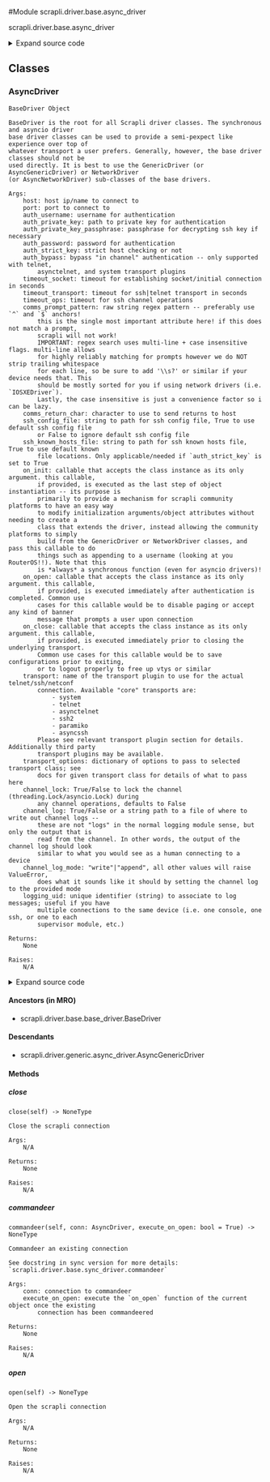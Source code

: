 <link rel="preload stylesheet" as="style" href="https://cdnjs.cloudflare.com/ajax/libs/10up-sanitize.css/11.0.1/sanitize.min.css" integrity="sha256-PK9q560IAAa6WVRRh76LtCaI8pjTJ2z11v0miyNNjrs=" crossorigin>
<link rel="preload stylesheet" as="style" href="https://cdnjs.cloudflare.com/ajax/libs/10up-sanitize.css/11.0.1/typography.min.css" integrity="sha256-7l/o7C8jubJiy74VsKTidCy1yBkRtiUGbVkYBylBqUg=" crossorigin>
<link rel="stylesheet preload" as="style" href="https://cdnjs.cloudflare.com/ajax/libs/highlight.js/10.1.1/styles/github.min.css" crossorigin>
<script defer src="https://cdnjs.cloudflare.com/ajax/libs/highlight.js/10.1.1/highlight.min.js" integrity="sha256-Uv3H6lx7dJmRfRvH8TH6kJD1TSK1aFcwgx+mdg3epi8=" crossorigin></script>
<script>window.addEventListener('DOMContentLoaded', () => hljs.initHighlighting())</script>















#Module scrapli.driver.base.async_driver

scrapli.driver.base.async_driver

<details class="source">
    <summary>
        <span>Expand source code</span>
    </summary>
    <pre>
        <code class="python">
"""scrapli.driver.base.async_driver"""
from types import TracebackType
from typing import Any, Optional, Type

from scrapli.channel import AsyncChannel
from scrapli.driver.base.base_driver import BaseDriver
from scrapli.exceptions import ScrapliValueError
from scrapli.transport import ASYNCIO_TRANSPORTS


class AsyncDriver(BaseDriver):
    def __init__(self, **kwargs: Any):
        super().__init__(**kwargs)

        if self.transport_name not in ASYNCIO_TRANSPORTS:
            raise ScrapliValueError(
                "provided transport is *not* an asyncio transport, must use an async transport with"
                " the AsyncDriver(s)"
            )

        self.channel = AsyncChannel(
            transport=self.transport,
            base_channel_args=self._base_channel_args,
        )

    async def __aenter__(self) -> "AsyncDriver":
        """
        Enter method for context manager

        Args:
            N/A

        Returns:
            AsyncDriver: opened AsyncDriver object

        Raises:
            N/A

        """
        await self.open()
        return self

    async def __aexit__(
        self,
        exception_type: Optional[Type[BaseException]],
        exception_value: Optional[BaseException],
        traceback: Optional[TracebackType],
    ) -> None:
        """
        Exit method to cleanup for context manager

        Args:
            exception_type: exception type being raised
            exception_value: message from exception being raised
            traceback: traceback from exception being raised

        Returns:
            None

        Raises:
            N/A

        """
        await self.close()

    async def open(self) -> None:
        """
        Open the scrapli connection

        Args:
            N/A

        Returns:
            None

        Raises:
            N/A

        """
        self._pre_open_closing_log(closing=False)

        await self.transport.open()
        self.channel.open()

        if (
            self.transport_name
            in (
                "telnet",
                "asynctelnet",
            )
            and not self.auth_bypass
        ):
            await self.channel.channel_authenticate_telnet(
                auth_username=self.auth_username, auth_password=self.auth_password
            )

        if self.on_open:
            await self.on_open(self)

        self._post_open_closing_log(closing=False)

    async def close(self) -> None:
        """
        Close the scrapli connection

        Args:
            N/A

        Returns:
            None

        Raises:
            N/A

        """
        self._post_open_closing_log(closing=True)

        if self.on_close:
            await self.on_close(self)

        self.transport.close()
        self.channel.close()

        self._post_open_closing_log(closing=True)

    async def commandeer(self, conn: "AsyncDriver", execute_on_open: bool = True) -> None:
        """
        Commandeer an existing connection

        See docstring in sync version for more details: `scrapli.driver.base.sync_driver.commandeer`

        Args:
            conn: connection to commandeer
            execute_on_open: execute the `on_open` function of the current object once the existing
                connection has been commandeered

        Returns:
            None

        Raises:
            N/A

        """
        original_logger = conn.logger
        original_transport = conn.transport
        original_transport_logger = conn.transport.logger
        original_channel_logger = conn.channel.logger
        original_channel_channel_log = conn.channel.channel_log

        self.logger = original_logger
        self.channel.logger = original_channel_logger
        self.channel.transport = original_transport
        self.transport = original_transport
        self.transport.logger = original_transport_logger

        if original_channel_channel_log is not None:
            # if the original connection had a channel log we also commandeer that; note that when
            # the new connection is closed this will also close the channel log; see docstring.
            self.channel.channel_log = original_channel_channel_log

        if execute_on_open is True and self.on_open is not None:
            await self.on_open(self)

    @staticmethod
    def ___getwide___() -> None:  # pragma: no cover
        """
        Dumb inside joke easter egg :)

        Args:
            N/A

        Returns:
            None

        Raises:
            N/A

        """
        wide = r"""
KKKXXXXXXXXXXNNNNNNNNNNNNNNNWWWWWWWWWWWWWWWWWWWWWWWWWWWWWWWWWWWWWWWWWWWWWWWWWWWWWWWWWWWWWWWWWWWWWWWW
000000000000KKKKKKKKKKXXXXXXXXXXXXXXXXXNNXXK0Okxdoolllloodxk0KXNNWWNWWWWWWWWWWWWWWWWWWWWWWWWWWWWNNNN
kkkkkkkOOOOOOOOOOO00000000000000000000kdl:,...              ..';coxOKKKKKKKKKKKKXKKXXKKKXXXXXKKKK000
kkkkkkkOOOOOOOOOOOO000000000000000Od:,.                            .,cdOKKKKKKKKKKKK0000OOOOOOOOOOOO
kkkkkkkkOOOOOOOOOOO0000000000000kc'                                    .:d0KKKKKKKKK0KKOkOOOOOOOOOO0
kkkkkkkkOOOOOOOOOOOO00000000000o'                                         ,o0KKKKKKKKKKOkOOOOOOOOO00
kkkkkkkkOOOOOOOOOOOOO000000000o.                                            ;kKKKKKKKKKOkOOOOOOOOO00
OOOOOOOOOO0000000000000000K0Kk'                                              'xKKKKKKKKOkOOOOOOOOO00
KKKKKKKKKXXXXXXXXXXXXXXNNNNNNd.                                               cXNNNNNNNK0000O00O0000
KKKKKKKKKXXXXXXXXXXXXNNNNNNNXl        ...............                         :XWWWWWWWX000000000000
KKKKKKKKKXXXXXXXXXXXXXXNNNNNXc     ...''',,,,,,;;,,,,,,'''......             .xWWWWWWWWX000000000000
KKKKKKKKKKKXXXXXXXXXXXXXNNNNK;    ...',,,,;;;;;;;:::::::;;;;;;,,'.          .oNWWWWWWWNK000000OOOO00
KKKKKKKKKKKKXXXXXXXXXXXXXXXN0,  ...'',,,;;;;;;:::::::::::::::;;;;,'.       .dNWWWWWWWWNK0000OOOOOOOO
0000KKKKKKKKKKKKKXXXXXXXXXXN0, ..'',,,,;;;;;;:::::::::::::::::;;;;,,..    ;ONNNNNWWWWWNK00OOOOOOOOOO
kkkkkkOOOOOOOOOOOOOOOOOOO000k; ..,,,,,,'',,;;::::::::::::::::;;;;;;,'.  .lOKKKKXXKXXKK0OOOOOOOOOOOOO
xxxkkkkkkkkkkkkkkkkkkOOOOkdll;..',,,,,,,''...';::ccccc:::::::::;;;;;,...o0000000000000OkkOOOkkOOOOOO
xxxxxxkkkkkkkkkkkkkkkkkkOd:;;,..,;;;;;;;;;;,'',,;:ccccccccc:::;;;;;;,..cO0000000000000Oxkkkkkkkkkkkk
xxxxxxxxkkkkkkkkkkkkkkkkkl:;;,'';;;;;,'''''',,,,,;::ccc::;,,'.'''',;,,lO00000000000000kxkkkkkkkkkkkk
xxxxxxxxkkkkkkkkkkkkkkkkko::;'';;;;;;,''....,'',,,,;:c:;,,'''',,;;;;,:x00000000000000Okxkkkkkkkkkkkk
xxxxxxxxxxkkkkkkkkkkkkkkkxl;,,;;;;:::;;;,,,,,,,,,,,,:c:;,'....''',;;,;cxO000000000000Okxkkkkkkkkkkkk
kkkkOOOOOOOOOOOOOO00000000x:;;;;;:::c::::::;;;;;;;;;:c:;,,,,'',,',;:::lOKKKKKKXXXXXXKKOkkkkkkkkkkkkk
000000000000000KKKKKKKKKKK0dc;,;;:::ccccccc::::;;;;;:cc:;;;;:::::::::lOXXXXXNNNNNNNNXX0Okkkkkkkkkkkk
OO00000000000000000KKKKKKKK0d::;;;::ccccccccc:;;;;;;;:c:;::ccccccc::cOXXXXXXXXXNNNNNXX0kkkkkkkkkkkkk
OOO00000000000000000000KKKKKOxxc;;;::ccccccc:;;;;;;;:ccc:::cccllcc;:kKXXXXXXXXXXXXXXXKOkkkkkkkkkkkkk
OOOOO00000000000000000000KKK0kdl;;;;;:ccccc::;,,,,;;:clc:::cclllcc:oKXXXXXXXXXXXXXXXXKOkkkkkkkkkkkkk
OOOOOOO0000000000000000Okxdlc;,,;;::;;::cc::;;,,,,,;:::;;:cccccc::clxkO00KKKKKKKKKXKK0kkkkkkkkkkkxkk
kkkkkkkkkkkkkkkkkkkxdoc:,''.....,;:::;;;::;;;;;;;;;;;;;;;:ccc:::;,',;;:clodxkOOOOOOOOkxxxxxxxxxxxxxx
ddddddddddddddoolc;,'''..........,;;:;;;::;,,,,,;;;;;::::::c:::;'.',,;;;;;::clodxkkkkxdxxxxxxxxxxxxx
dddddddoolc::;,'''.......      ..',;;;;;;;;,'........',;::::::;;,,;;;;;;;;:::::ccloddddxxxxxxxxxxxxx
dollc:;,,''.........         ..'''',,,,;;;;;,'''.....'',::::;,,;;;::::;;,,;;;;;;;;;::cldxxxxxxdxxdxx
l;'''.''......             ..'',,''',,,,;;;::;;,,,,,,;;::;;'.....',;;,,''',,,,,,'',,,',:odxddddddddd
.............             .'',,,,,''',,,;;;;::::;::::::;;;........'''''''..'.....,,'...';cdddddddddd
. .......                .',,,,,;,,'',,,,;;;::::::::::;;cc. .....''...'''.......','......':odxdddddd
   ...                  .',,;;;;;;,'',;;,,,;;;::::::::;cxo....................''''.......'';lddddddd
    ..                  .,;,;;;;;;,,,',;;;,,,,;;;;;;;;:dKO:..................''''.. .......',cdddddd
                         ,:;;;;;,,,,;,,;::;,,,,,;::::::dK0c..................'''..  ........',codddd
                         .;:;;;;;,,;;;,,;:;;:;,,;:::::clc,...   ...........'''.... ....  .....':oddd
                          .',;;;;;;;;;,,;:;;;;,;::::::;'......       ......'.........   .....'',cood
                            ..,;;;;;;;;;;;:;;;;:::::;'.    .         ..............       ...''',:od
                              ..',;;;;:;;;:::::::,,'.              ...............        ....''.':o
                                 ...',,;;,,;,,'..                 ...............        ..  .....'c
               __              _     __....                      ................     ....   ......'
   ____ ____  / /_   _      __(_)___/ /__                    ..............   ..    ...     .......
  / __ `/ _ \/ __/  | | /| / / / __  / _ \                 ................    .             ......
 / /_/ /  __/ /_    | |/ |/ / / /_/ /  __/                .................                  ......
 \__, /\___/\__/    |__/|__/_/\__,_/\___/                  ...............                   ......
/____/                                                     ...............  ..             ........
"""
        print(wide)
        </code>
    </pre>
</details>




## Classes

### AsyncDriver


```text
BaseDriver Object

BaseDriver is the root for all Scrapli driver classes. The synchronous and asyncio driver
base driver classes can be used to provide a semi-pexpect like experience over top of
whatever transport a user prefers. Generally, however, the base driver classes should not be
used directly. It is best to use the GenericDriver (or AsyncGenericDriver) or NetworkDriver
(or AsyncNetworkDriver) sub-classes of the base drivers.

Args:
    host: host ip/name to connect to
    port: port to connect to
    auth_username: username for authentication
    auth_private_key: path to private key for authentication
    auth_private_key_passphrase: passphrase for decrypting ssh key if necessary
    auth_password: password for authentication
    auth_strict_key: strict host checking or not
    auth_bypass: bypass "in channel" authentication -- only supported with telnet,
        asynctelnet, and system transport plugins
    timeout_socket: timeout for establishing socket/initial connection in seconds
    timeout_transport: timeout for ssh|telnet transport in seconds
    timeout_ops: timeout for ssh channel operations
    comms_prompt_pattern: raw string regex pattern -- preferably use `^` and `$` anchors!
        this is the single most important attribute here! if this does not match a prompt,
        scrapli will not work!
        IMPORTANT: regex search uses multi-line + case insensitive flags. multi-line allows
        for highly reliably matching for prompts however we do NOT strip trailing whitespace
        for each line, so be sure to add '\\s?' or similar if your device needs that. This
        should be mostly sorted for you if using network drivers (i.e. `IOSXEDriver`).
        Lastly, the case insensitive is just a convenience factor so i can be lazy.
    comms_return_char: character to use to send returns to host
    ssh_config_file: string to path for ssh config file, True to use default ssh config file
        or False to ignore default ssh config file
    ssh_known_hosts_file: string to path for ssh known hosts file, True to use default known
        file locations. Only applicable/needed if `auth_strict_key` is set to True
    on_init: callable that accepts the class instance as its only argument. this callable,
        if provided, is executed as the last step of object instantiation -- its purpose is
        primarily to provide a mechanism for scrapli community platforms to have an easy way
        to modify initialization arguments/object attributes without needing to create a
        class that extends the driver, instead allowing the community platforms to simply
        build from the GenericDriver or NetworkDriver classes, and pass this callable to do
        things such as appending to a username (looking at you RouterOS!!). Note that this
        is *always* a synchronous function (even for asyncio drivers)!
    on_open: callable that accepts the class instance as its only argument. this callable,
        if provided, is executed immediately after authentication is completed. Common use
        cases for this callable would be to disable paging or accept any kind of banner
        message that prompts a user upon connection
    on_close: callable that accepts the class instance as its only argument. this callable,
        if provided, is executed immediately prior to closing the underlying transport.
        Common use cases for this callable would be to save configurations prior to exiting,
        or to logout properly to free up vtys or similar
    transport: name of the transport plugin to use for the actual telnet/ssh/netconf
        connection. Available "core" transports are:
            - system
            - telnet
            - asynctelnet
            - ssh2
            - paramiko
            - asyncssh
        Please see relevant transport plugin section for details. Additionally third party
        transport plugins may be available.
    transport_options: dictionary of options to pass to selected transport class; see
        docs for given transport class for details of what to pass here
    channel_lock: True/False to lock the channel (threading.Lock/asyncio.Lock) during
        any channel operations, defaults to False
    channel_log: True/False or a string path to a file of where to write out channel logs --
        these are not "logs" in the normal logging module sense, but only the output that is
        read from the channel. In other words, the output of the channel log should look
        similar to what you would see as a human connecting to a device
    channel_log_mode: "write"|"append", all other values will raise ValueError,
        does what it sounds like it should by setting the channel log to the provided mode
    logging_uid: unique identifier (string) to associate to log messages; useful if you have
        multiple connections to the same device (i.e. one console, one ssh, or one to each
        supervisor module, etc.)

Returns:
    None

Raises:
    N/A
```

<details class="source">
    <summary>
        <span>Expand source code</span>
    </summary>
    <pre>
        <code class="python">
class AsyncDriver(BaseDriver):
    def __init__(self, **kwargs: Any):
        super().__init__(**kwargs)

        if self.transport_name not in ASYNCIO_TRANSPORTS:
            raise ScrapliValueError(
                "provided transport is *not* an asyncio transport, must use an async transport with"
                " the AsyncDriver(s)"
            )

        self.channel = AsyncChannel(
            transport=self.transport,
            base_channel_args=self._base_channel_args,
        )

    async def __aenter__(self) -> "AsyncDriver":
        """
        Enter method for context manager

        Args:
            N/A

        Returns:
            AsyncDriver: opened AsyncDriver object

        Raises:
            N/A

        """
        await self.open()
        return self

    async def __aexit__(
        self,
        exception_type: Optional[Type[BaseException]],
        exception_value: Optional[BaseException],
        traceback: Optional[TracebackType],
    ) -> None:
        """
        Exit method to cleanup for context manager

        Args:
            exception_type: exception type being raised
            exception_value: message from exception being raised
            traceback: traceback from exception being raised

        Returns:
            None

        Raises:
            N/A

        """
        await self.close()

    async def open(self) -> None:
        """
        Open the scrapli connection

        Args:
            N/A

        Returns:
            None

        Raises:
            N/A

        """
        self._pre_open_closing_log(closing=False)

        await self.transport.open()
        self.channel.open()

        if (
            self.transport_name
            in (
                "telnet",
                "asynctelnet",
            )
            and not self.auth_bypass
        ):
            await self.channel.channel_authenticate_telnet(
                auth_username=self.auth_username, auth_password=self.auth_password
            )

        if self.on_open:
            await self.on_open(self)

        self._post_open_closing_log(closing=False)

    async def close(self) -> None:
        """
        Close the scrapli connection

        Args:
            N/A

        Returns:
            None

        Raises:
            N/A

        """
        self._post_open_closing_log(closing=True)

        if self.on_close:
            await self.on_close(self)

        self.transport.close()
        self.channel.close()

        self._post_open_closing_log(closing=True)

    async def commandeer(self, conn: "AsyncDriver", execute_on_open: bool = True) -> None:
        """
        Commandeer an existing connection

        See docstring in sync version for more details: `scrapli.driver.base.sync_driver.commandeer`

        Args:
            conn: connection to commandeer
            execute_on_open: execute the `on_open` function of the current object once the existing
                connection has been commandeered

        Returns:
            None

        Raises:
            N/A

        """
        original_logger = conn.logger
        original_transport = conn.transport
        original_transport_logger = conn.transport.logger
        original_channel_logger = conn.channel.logger
        original_channel_channel_log = conn.channel.channel_log

        self.logger = original_logger
        self.channel.logger = original_channel_logger
        self.channel.transport = original_transport
        self.transport = original_transport
        self.transport.logger = original_transport_logger

        if original_channel_channel_log is not None:
            # if the original connection had a channel log we also commandeer that; note that when
            # the new connection is closed this will also close the channel log; see docstring.
            self.channel.channel_log = original_channel_channel_log

        if execute_on_open is True and self.on_open is not None:
            await self.on_open(self)

    @staticmethod
    def ___getwide___() -> None:  # pragma: no cover
        """
        Dumb inside joke easter egg :)

        Args:
            N/A

        Returns:
            None

        Raises:
            N/A

        """
        wide = r"""
KKKXXXXXXXXXXNNNNNNNNNNNNNNNWWWWWWWWWWWWWWWWWWWWWWWWWWWWWWWWWWWWWWWWWWWWWWWWWWWWWWWWWWWWWWWWWWWWWWWW
000000000000KKKKKKKKKKXXXXXXXXXXXXXXXXXNNXXK0Okxdoolllloodxk0KXNNWWNWWWWWWWWWWWWWWWWWWWWWWWWWWWWNNNN
kkkkkkkOOOOOOOOOOO00000000000000000000kdl:,...              ..';coxOKKKKKKKKKKKKXKKXXKKKXXXXXKKKK000
kkkkkkkOOOOOOOOOOOO000000000000000Od:,.                            .,cdOKKKKKKKKKKKK0000OOOOOOOOOOOO
kkkkkkkkOOOOOOOOOOO0000000000000kc'                                    .:d0KKKKKKKKK0KKOkOOOOOOOOOO0
kkkkkkkkOOOOOOOOOOOO00000000000o'                                         ,o0KKKKKKKKKKOkOOOOOOOOO00
kkkkkkkkOOOOOOOOOOOOO000000000o.                                            ;kKKKKKKKKKOkOOOOOOOOO00
OOOOOOOOOO0000000000000000K0Kk'                                              'xKKKKKKKKOkOOOOOOOOO00
KKKKKKKKKXXXXXXXXXXXXXXNNNNNNd.                                               cXNNNNNNNK0000O00O0000
KKKKKKKKKXXXXXXXXXXXXNNNNNNNXl        ...............                         :XWWWWWWWX000000000000
KKKKKKKKKXXXXXXXXXXXXXXNNNNNXc     ...''',,,,,,;;,,,,,,'''......             .xWWWWWWWWX000000000000
KKKKKKKKKKKXXXXXXXXXXXXXNNNNK;    ...',,,,;;;;;;;:::::::;;;;;;,,'.          .oNWWWWWWWNK000000OOOO00
KKKKKKKKKKKKXXXXXXXXXXXXXXXN0,  ...'',,,;;;;;;:::::::::::::::;;;;,'.       .dNWWWWWWWWNK0000OOOOOOOO
0000KKKKKKKKKKKKKXXXXXXXXXXN0, ..'',,,,;;;;;;:::::::::::::::::;;;;,,..    ;ONNNNNWWWWWNK00OOOOOOOOOO
kkkkkkOOOOOOOOOOOOOOOOOOO000k; ..,,,,,,'',,;;::::::::::::::::;;;;;;,'.  .lOKKKKXXKXXKK0OOOOOOOOOOOOO
xxxkkkkkkkkkkkkkkkkkkOOOOkdll;..',,,,,,,''...';::ccccc:::::::::;;;;;,...o0000000000000OkkOOOkkOOOOOO
xxxxxxkkkkkkkkkkkkkkkkkkOd:;;,..,;;;;;;;;;;,'',,;:ccccccccc:::;;;;;;,..cO0000000000000Oxkkkkkkkkkkkk
xxxxxxxxkkkkkkkkkkkkkkkkkl:;;,'';;;;;,'''''',,,,,;::ccc::;,,'.'''',;,,lO00000000000000kxkkkkkkkkkkkk
xxxxxxxxkkkkkkkkkkkkkkkkko::;'';;;;;;,''....,'',,,,;:c:;,,'''',,;;;;,:x00000000000000Okxkkkkkkkkkkkk
xxxxxxxxxxkkkkkkkkkkkkkkkxl;,,;;;;:::;;;,,,,,,,,,,,,:c:;,'....''',;;,;cxO000000000000Okxkkkkkkkkkkkk
kkkkOOOOOOOOOOOOOO00000000x:;;;;;:::c::::::;;;;;;;;;:c:;,,,,'',,',;:::lOKKKKKKXXXXXXKKOkkkkkkkkkkkkk
000000000000000KKKKKKKKKKK0dc;,;;:::ccccccc::::;;;;;:cc:;;;;:::::::::lOXXXXXNNNNNNNNXX0Okkkkkkkkkkkk
OO00000000000000000KKKKKKKK0d::;;;::ccccccccc:;;;;;;;:c:;::ccccccc::cOXXXXXXXXXNNNNNXX0kkkkkkkkkkkkk
OOO00000000000000000000KKKKKOxxc;;;::ccccccc:;;;;;;;:ccc:::cccllcc;:kKXXXXXXXXXXXXXXXKOkkkkkkkkkkkkk
OOOOO00000000000000000000KKK0kdl;;;;;:ccccc::;,,,,;;:clc:::cclllcc:oKXXXXXXXXXXXXXXXXKOkkkkkkkkkkkkk
OOOOOOO0000000000000000Okxdlc;,,;;::;;::cc::;;,,,,,;:::;;:cccccc::clxkO00KKKKKKKKKXKK0kkkkkkkkkkkxkk
kkkkkkkkkkkkkkkkkkkxdoc:,''.....,;:::;;;::;;;;;;;;;;;;;;;:ccc:::;,',;;:clodxkOOOOOOOOkxxxxxxxxxxxxxx
ddddddddddddddoolc;,'''..........,;;:;;;::;,,,,,;;;;;::::::c:::;'.',,;;;;;::clodxkkkkxdxxxxxxxxxxxxx
dddddddoolc::;,'''.......      ..',;;;;;;;;,'........',;::::::;;,,;;;;;;;;:::::ccloddddxxxxxxxxxxxxx
dollc:;,,''.........         ..'''',,,,;;;;;,'''.....'',::::;,,;;;::::;;,,;;;;;;;;;::cldxxxxxxdxxdxx
l;'''.''......             ..'',,''',,,,;;;::;;,,,,,,;;::;;'.....',;;,,''',,,,,,'',,,',:odxddddddddd
.............             .'',,,,,''',,,;;;;::::;::::::;;;........'''''''..'.....,,'...';cdddddddddd
. .......                .',,,,,;,,'',,,,;;;::::::::::;;cc. .....''...'''.......','......':odxdddddd
   ...                  .',,;;;;;;,'',;;,,,;;;::::::::;cxo....................''''.......'';lddddddd
    ..                  .,;,;;;;;;,,,',;;;,,,,;;;;;;;;:dKO:..................''''.. .......',cdddddd
                         ,:;;;;;,,,,;,,;::;,,,,,;::::::dK0c..................'''..  ........',codddd
                         .;:;;;;;,,;;;,,;:;;:;,,;:::::clc,...   ...........'''.... ....  .....':oddd
                          .',;;;;;;;;;,,;:;;;;,;::::::;'......       ......'.........   .....'',cood
                            ..,;;;;;;;;;;;:;;;;:::::;'.    .         ..............       ...''',:od
                              ..',;;;;:;;;:::::::,,'.              ...............        ....''.':o
                                 ...',,;;,,;,,'..                 ...............        ..  .....'c
               __              _     __....                      ................     ....   ......'
   ____ ____  / /_   _      __(_)___/ /__                    ..............   ..    ...     .......
  / __ `/ _ \/ __/  | | /| / / / __  / _ \                 ................    .             ......
 / /_/ /  __/ /_    | |/ |/ / / /_/ /  __/                .................                  ......
 \__, /\___/\__/    |__/|__/_/\__,_/\___/                  ...............                   ......
/____/                                                     ...............  ..             ........
"""
        print(wide)
        </code>
    </pre>
</details>


#### Ancestors (in MRO)
- scrapli.driver.base.base_driver.BaseDriver
#### Descendants
- scrapli.driver.generic.async_driver.AsyncGenericDriver
#### Methods

    

##### close
`close(self) ‑> NoneType`

```text
Close the scrapli connection

Args:
    N/A

Returns:
    None

Raises:
    N/A
```



    

##### commandeer
`commandeer(self, conn: AsyncDriver, execute_on_open: bool = True) ‑> NoneType`

```text
Commandeer an existing connection

See docstring in sync version for more details: `scrapli.driver.base.sync_driver.commandeer`

Args:
    conn: connection to commandeer
    execute_on_open: execute the `on_open` function of the current object once the existing
        connection has been commandeered

Returns:
    None

Raises:
    N/A
```



    

##### open
`open(self) ‑> NoneType`

```text
Open the scrapli connection

Args:
    N/A

Returns:
    None

Raises:
    N/A
```